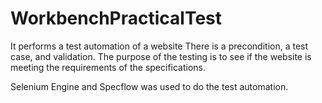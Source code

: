 # WorkbenchPracticalTest
 It performs a test automation of a website
 There is  a precondition, a test case, and validation.
 The purpose of the testing is to see if the website is meeting the requirements of the specifications.
 
 Selenium Engine and Specflow was used to do the test automation.
 
 
 
